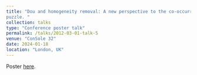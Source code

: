 ```yaml
---
title: "Dou and homogeneity removal: A new perspective to the co-occurrence
puzzle. "
collection: talks
type: "Conference poster talk"
permalink: /talks/2012-03-01-talk-5
venue: "ConSole 32"
date: 2024-01-18
location: "London, UK"
---
```

Poster [here](http://zeqizhao12.github.io/files/Console_poster_2024.pdf).

